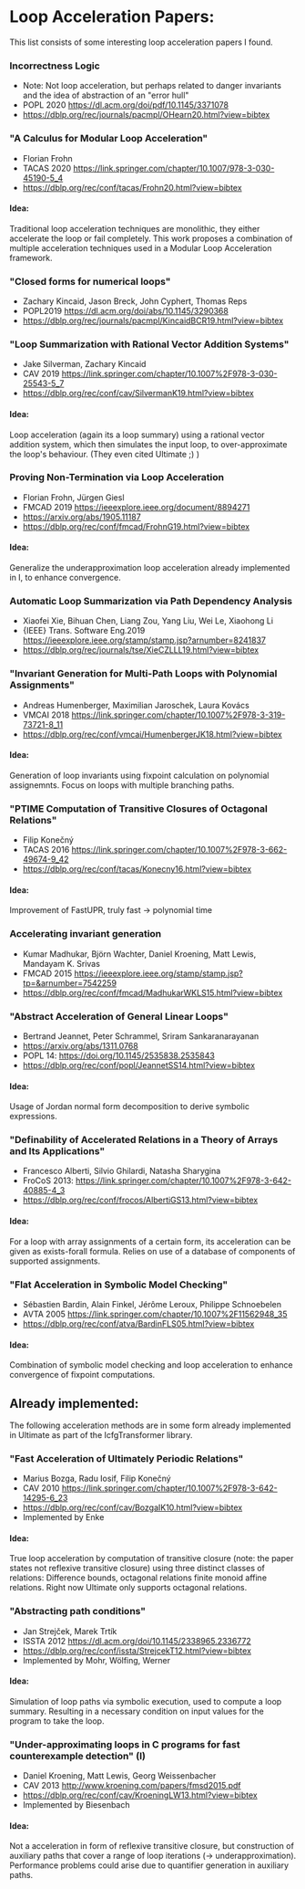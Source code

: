 
# Loop Acceleration Papers:
This list consists of some interesting loop acceleration papers I found.

### Incorrectness Logic
- Note: Not loop acceleration, but perhaps related to danger invariants and the idea of abstraction of an "error hull" 
- POPL 2020 https://dl.acm.org/doi/pdf/10.1145/3371078
- https://dblp.org/rec/journals/pacmpl/OHearn20.html?view=bibtex


### "A Calculus for Modular Loop Acceleration"

- Florian Frohn
- TACAS 2020 https://link.springer.com/chapter/10.1007/978-3-030-45190-5_4
- https://dblp.org/rec/conf/tacas/Frohn20.html?view=bibtex

#### Idea:
Traditional loop acceleration techniques are monolithic, they either accelerate the loop or fail completely.
This work proposes a combination of multiple acceleration techniques used in a Modular Loop Acceleration framework.


### "Closed forms for numerical loops"

-  Zachary Kincaid, Jason Breck, John Cyphert, Thomas Reps
- POPL2019 https://dl.acm.org/doi/abs/10.1145/3290368
- https://dblp.org/rec/journals/pacmpl/KincaidBCR19.html?view=bibtex


### "Loop Summarization with Rational Vector Addition Systems"
- Jake Silverman, Zachary Kincaid
- CAV 2019 https://link.springer.com/chapter/10.1007%2F978-3-030-25543-5_7
- https://dblp.org/rec/conf/cav/SilvermanK19.html?view=bibtex

#### Idea:
Loop acceleration (again its a loop summary) using a rational vector addition system, which then simulates the input loop,
to over-approximate the loop's behaviour. (They even cited Ultimate ;) )


### Proving Non-Termination via Loop Acceleration
- Florian Frohn, Jürgen Giesl
- FMCAD 2019 https://ieeexplore.ieee.org/document/8894271
- https://arxiv.org/abs/1905.11187
- https://dblp.org/rec/conf/fmcad/FrohnG19.html?view=bibtex

#### Idea:
Generalize the underapproximation loop acceleration already implemented in I, to enhance convergence.


### Automatic Loop Summarization via Path Dependency Analysis

- Xiaofei Xie, Bihuan Chen, Liang Zou, Yang Liu, Wei Le, Xiaohong Li
- {IEEE} Trans. Software Eng.2019 https://ieeexplore.ieee.org/stamp/stamp.jsp?arnumber=8241837
- https://dblp.org/rec/journals/tse/XieCZLLL19.html?view=bibtex


### "Invariant Generation for Multi-Path Loops with Polynomial Assignments"
- Andreas Humenberger, Maximilian Jaroschek, Laura Kovács
- VMCAI 2018 https://link.springer.com/chapter/10.1007%2F978-3-319-73721-8_11
- https://dblp.org/rec/conf/vmcai/HumenbergerJK18.html?view=bibtex

#### Idea:
Generation of loop invariants using fixpoint calculation on polynomial assignemnts. 
Focus on loops with multiple branching paths.


### "PTIME Computation of Transitive Closures of Octagonal Relations"
- Filip Konečný
- TACAS 2016 https://link.springer.com/chapter/10.1007%2F978-3-662-49674-9_42
- https://dblp.org/rec/conf/tacas/Konecny16.html?view=bibtex

#### Idea:
Improvement of FastUPR, truly fast -> polynomial time




### Accelerating invariant generation

- Kumar Madhukar, Björn Wachter, Daniel Kroening, Matt Lewis, Mandayam K. Srivas
- FMCAD 2015 https://ieeexplore.ieee.org/stamp/stamp.jsp?tp=&arnumber=7542259
- https://dblp.org/rec/conf/fmcad/MadhukarWKLS15.html?view=bibtex


### "Abstract Acceleration of General Linear Loops"
- Bertrand Jeannet, Peter Schrammel, Sriram Sankaranarayanan
- https://arxiv.org/abs/1311.0768
- POPL 14: https://doi.org/10.1145/2535838.2535843
- https://dblp.org/rec/conf/popl/JeannetSS14.html?view=bibtex

#### Idea:
Usage of Jordan normal form decomposition to derive symbolic expressions. 

### "Definability of Accelerated Relations in a Theory of Arrays and Its Applications"
- Francesco Alberti, Silvio Ghilardi, Natasha Sharygina
- FroCoS 2013: https://link.springer.com/chapter/10.1007%2F978-3-642-40885-4_3
- https://dblp.org/rec/conf/frocos/AlbertiGS13.html?view=bibtex

#### Idea:
For a loop with array assignments of a certain form, its acceleration can be
given as exists-forall formula. Relies on use of a database of components of
supported assignments.

### "Flat Acceleration in Symbolic Model Checking"
- Sébastien Bardin, Alain Finkel, Jérôme Leroux, Philippe Schnoebelen
- AVTA 2005 https://link.springer.com/chapter/10.1007%2F11562948_35
- https://dblp.org/rec/conf/atva/BardinFLS05.html?view=bibtex

#### Idea:
Combination of symbolic model checking and loop acceleration to enhance convergence of fixpoint 
computations.


## Already implemented:
The following acceleration methods are in some form already implemented in Ultimate as part of the IcfgTransformer library.
### "Fast Acceleration of Ultimately Periodic Relations"
- Marius Bozga, Radu Iosif, Filip Konečný
- CAV 2010 https://link.springer.com/chapter/10.1007%2F978-3-642-14295-6_23
- https://dblp.org/rec/conf/cav/BozgaIK10.html?view=bibtex
- Implemented by Enke

#### Idea:
True loop acceleration by computation of transitive closure (note: the paper states not reflexive
transitive closure) using three distinct classes of relations: Difference bounds, octagonal relations
finite monoid affine relations. Right now Ultimate only supports octagonal relations.

### "Abstracting path conditions"
- Jan Strejček, Marek Trtík
- ISSTA 2012 https://dl.acm.org/doi/10.1145/2338965.2336772
- https://dblp.org/rec/conf/issta/StrejcekT12.html?view=bibtex
- Implemented by Mohr, Wölfing, Werner

#### Idea:
Simulation of loop paths via symbolic execution, used to compute a loop summary. Resulting in 
a necessary condition on input values for the program to take the loop.



### "Under-approximating loops in C programs for fast counterexample detection" (I)
- Daniel Kroening, Matt Lewis, Georg Weissenbacher
- CAV 2013 http://www.kroening.com/papers/fmsd2015.pdf
- https://dblp.org/rec/conf/cav/KroeningLW13.html?view=bibtex
- Implemented by Biesenbach

#### Idea:
Not a acceleration in form of reflexive transitive closure, but construction of auxiliary paths that cover a range of 
loop iterations (-> underapproximation). Performance problems could arise due to quantifier generation in auxiliary paths.
